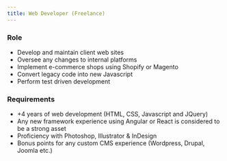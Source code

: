 ```yaml
---
title: Web Developer (Freelance)
---
```


### Role
- Develop and maintain client web sites
- Oversee any changes to internal platforms
- Implement e-commerce shops using Shopify or Magento
- Convert legacy code into new Javascript
- Perform test driven development

### Requirements

- +4 years of web development (HTML, CSS, Javascript and JQuery)
- Any new framework experience using Angular or React is considered to be a strong asset
- Proficiency with Photoshop, Illustrator & InDesign
- Bonus points for any custom CMS experience (Wordpress, Drupal, Joomla etc.)
